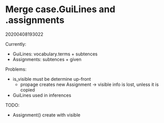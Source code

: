Merge case.GuiLines and .assignments
=
20200408193022

Currently:
* GuiLines: vocabulary.terms + subtences
* Assignments: subtences + given

Problems:
* is_visible must be determine up-front
    * propage creates new Assignment → visible info is lost, unless it  is copied
* GuiLines used in inferences

TODO:
* Assignment() create with visible